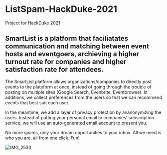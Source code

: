 # ListSpam-HackDuke-2021
Project for HackDuke 2021

## SmartList is a platform that faciliatates communication and matching between event hosts and eventgoers, archieving a higher turnout rate for companies and higher satisfaction rate for attendees.

The SmartList platform allows organizations/companies to directly post events to the plateform at once, instead of going through the trouble of posting on multiple sites (Google Search, Evenbrite, Eventbrowse). In additions, we collect preferences from the users so that we can recommend events that best suit each user.

In the meantime, we add a layer of privacy protection by ananonymizing the users. Instead of putting your personal email to companies' subscription service, we will use an auto-generated email account to present you.

No more spams, only your dream opportunities to your inbox. All we need is who you are, all from one click. Fun!


![IMG_2533](https://user-images.githubusercontent.com/71469277/138605001-522de1a7-3939-47cf-a99b-bf531e6542c0.JPG)
